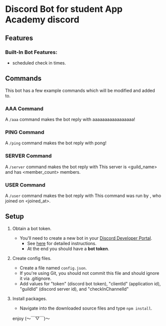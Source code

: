 # Discord Bot for student App Academy discord

## Features

### Built-In Bot Features:

- scheduled check in times.

## Commands

This bot has a few example commands which will be modified and added to.

### AAA Command

A `/aaa` command makes the bot reply with aaaaaaaaaaaaaaaaa!

### PING Command

A `/ping` command makes the bot reply with pong!

### SERVER Command

A `/server` command makes the bot reply with This server is <guild_name> and has <member_count> members.

### USER Command

A `/user` command makes the bot reply with This command was run by <username>, who joined on <joined_at>.

## Setup

1. Obtain a bot token.
   - You'll need to create a new bot in your [Discord Developer Portal](https://discord.com/developers/applications/).
     - See [here](https://www.writebots.com/discord-bot-token/) for detailed instructions.
     - At the end you should have a **bot token**.
2. Create config files.
   - Create a file named `config.json`.
   - If you're using Git, you should not commit this file and should ignore it via .gitignore.
   - Add values for "token" (discord bot token), "clientId" (application id), "guildId" (discord server id), and "checkInChannelId"
3. Install packages.
   - Navigate into the downloaded source files and type `npm install`.

   enjoy (～￣▽￣)～
